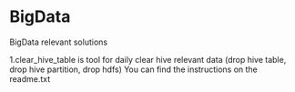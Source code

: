# BigData
BigData relevant solutions

1.clear_hive_table is tool for daily clear hive relevant data (drop hive table, drop hive partition, drop hdfs)
You can find the instructions on the readme.txt
